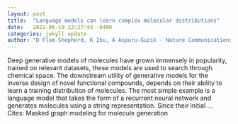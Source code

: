 ```yaml
---
layout: post
title:  "Language models can learn complex molecular distributions"
date:   2022-06-10 22:27:43 -0400
categories: jekyll update
author: "D Flam-Shepherd, K Zhu, A Aspuru-Guzik - Nature Communications, 2022"
---
```

Deep generative models of molecules have grown immensely in popularity, trained on relevant datasets, these models are used to search through chemical space. The downstream utility of generative models for the inverse design of novel functional compounds, depends on their ability to learn a training distribution of molecules. The most simple example is a language model that takes the form of a recurrent neural network and generates molecules using a string representation. Since their initial …
Cites: ‪Masked graph modeling for molecule generation‬  